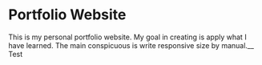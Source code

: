 # Portfolio Website
This is my personal portfolio website. My goal in creating is apply what I have learned. The main conspicuous is write responsive size by manual.__
Test

